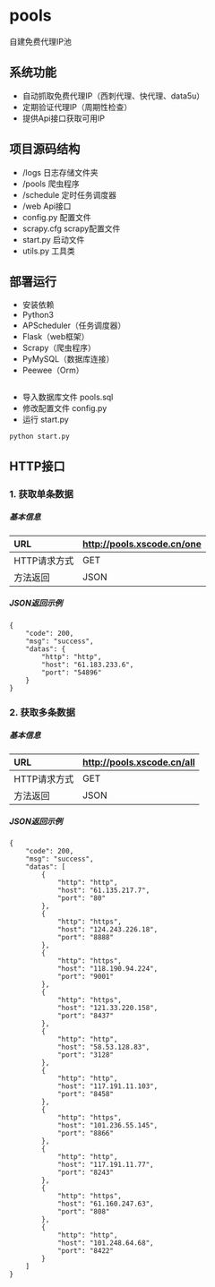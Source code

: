 # pools

自建免费代理IP池

## 系统功能

- 自动抓取免费代理IP（西刺代理、快代理、data5u）
- 定期验证代理IP（周期性检查）
- 提供Api接口获取可用IP


## 项目源码结构
- /logs 日志存储文件夹
- /pools 爬虫程序
- /schedule 定时任务调度器
- /web Api接口
- config.py 配置文件
- scrapy.cfg scrapy配置文件
- start.py 启动文件
- utils.py 工具类


## 部署运行

- 安装依赖
- Python3
- APScheduler（任务调度器）
- Flask（web框架）
- Scrapy（爬虫程序）
- PyMySQL（数据库连接）
- Peewee（Orm）

```
```
- 导入数据库文件 pools.sql
- 修改配置文件 config.py
- 运行 start.py
```
python start.py
```


## HTTP接口

### 1. 获取单条数据

##### 基本信息

URL|http://pools.xscode.cn/one
:---|:---
HTTP请求方式|GET
方法返回|JSON

##### JSON返回示例

```
{
	"code": 200,
	"msg": "success",
	"datas": {
		"http": "http",
		"host": "61.183.233.6",
		"port": "54896"
	}
}
```

### 2. 获取多条数据

##### 基本信息

URL|http://pools.xscode.cn/all
:---|:---
HTTP请求方式|GET
方法返回|JSON

##### JSON返回示例

```
{
    "code": 200,
    "msg": "success",
    "datas": [
        {
            "http": "http",
            "host": "61.135.217.7",
            "port": "80"
        },
        {
            "http": "https",
            "host": "124.243.226.18",
            "port": "8888"
        },
        {
            "http": "https",
            "host": "118.190.94.224",
            "port": "9001"
        },
        {
            "http": "https",
            "host": "121.33.220.158",
            "port": "8437"
        },
        {
            "http": "http",
            "host": "58.53.128.83",
            "port": "3128"
        },
        {
            "http": "http",
            "host": "117.191.11.103",
            "port": "8458"
        },
        {
            "http": "https",
            "host": "101.236.55.145",
            "port": "8866"
        },
        {
            "http": "http",
            "host": "117.191.11.77",
            "port": "8243"
        },
        {
            "http": "https",
            "host": "61.160.247.63",
            "port": "808"
        },
        {
            "http": "http",
            "host": "101.248.64.68",
            "port": "8422"
        }
    ]
}
```
